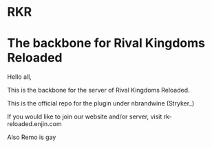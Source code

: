 # RKR
# The backbone for Rival Kingdoms Reloaded

Hello all,

This is the backbone for the server of Rival Kingdoms Reloaded.

This is the official repo for the plugin under nbrandwine (Stryker_)

If you would like to join our website and/or server, visit rk-reloaded.enjin.com

Also Remo is gay 
